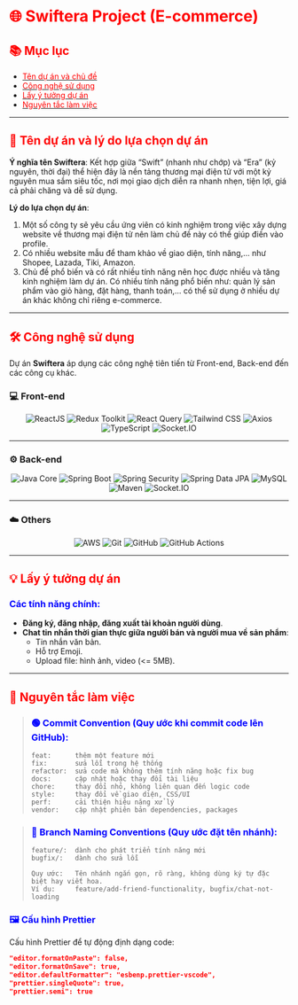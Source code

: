# <span style="color:red;">🌐 Swiftera Project (E-commerce)</span>

## <span style="color:red;">📚 Mục lục</span>
- [<span style="color:red;">Tên dự án và chủ đề</span>](#tên-dự-án-và-chủ-đề)
- [<span style="color:red;">Công nghệ sử dụng</span>](#công-nghệ-sử-dụng)
- [<span style="color:red;">Lấy ý tưởng dự án</span>](#lấy-ý-tưởng-dự-án)
- [<span style="color:red;">Nguyên tắc làm việc</span>](#nguyên-tắc-làm-việc)

---

## <span id="tên-dự-án-và-chủ-đề" style="color:red;">🚀 Tên dự án và lý do lựa chọn dự án</span>
**Ý nghĩa tên Swiftera**: Kết hợp giữa “Swift” (nhanh như chớp) và “Era” (kỷ nguyên, thời đại) thể hiện đây là nền tảng thương mại điện tử với một kỷ nguyên mua sắm siêu tốc, nơi mọi giao dịch diễn ra nhanh nhẹn, tiện lợi, giá cả phải chăng và dễ sử dụng.

**Lý do lựa chọn dự án**:  
1. Một số công ty sẽ yêu cầu ứng viên có kinh nghiệm trong việc xây dựng website về thương mại điện tử nên làm chủ đề này có thể giúp điền vào profile.  
2. Có nhiều website mẫu để tham khảo về giao diện, tính năng,... như Shopee, Lazada, Tiki, Amazon.  
3. Chủ đề phổ biến và có rất nhiều tính năng nên học được nhiều và tăng kinh nghiệm làm dự án. Có nhiều tính năng phổ biến như: quản lý sản phẩm vào giỏ hàng, đặt hàng, thanh toán,... có thể sử dụng ở nhiều dự án khác không chỉ riêng e-commerce.

---

## <span id="công-nghệ-sử-dụng" style="color:red;">🛠️ Công nghệ sử dụng</span>

Dự án **Swiftera** áp dụng các công nghệ tiên tiến từ Front-end, Back-end đến các công cụ khác.

### 💻 **Front-end**
<p align="center">
  <img src="https://img.shields.io/badge/-ReactJS-000?style=for-the-badge&logo=react" alt="ReactJS" />
  <img src="https://img.shields.io/badge/-Redux_Toolkit-000?style=for-the-badge&logo=redux&logoColor=9370DB" alt="Redux Toolkit" />
  <img src="https://img.shields.io/badge/-React_Query-000?style=for-the-badge&logo=reactquery" alt="React Query" />
  <img src="https://img.shields.io/badge/-Tailwind_CSS-000?style=for-the-badge&logo=tailwindcss" alt="Tailwind CSS" />
  <img src="https://img.shields.io/badge/-Axios-000?style=for-the-badge&logo=axios" alt="Axios" />
  <img src="https://img.shields.io/badge/-TypeScript-000?style=for-the-badge&logo=typescript" alt="TypeScript" />
  <img src="https://img.shields.io/badge/-Socket.IO-000?style=for-the-badge&logo=socket.io" alt="Socket.IO" />
</p>

---

### ⚙️ **Back-end**
<p align="center">
  <img src="https://img.shields.io/badge/-Java_Core_21-000?style=for-the-badge&logo=openjdk" alt="Java Core" />
  <img src="https://img.shields.io/badge/-Spring_Boot_3-000?style=for-the-badge&logo=springboot" alt="Spring Boot" />
  <img src="https://img.shields.io/badge/-Spring_Security-000?style=for-the-badge&logo=springsecurity" alt="Spring Security" />
  <img src="https://img.shields.io/badge/-Spring_Data_JPA-000?style=for-the-badge&logo=spring" alt="Spring Data JPA" />
  <img src="https://img.shields.io/badge/-MySQL-000?style=for-the-badge&logo=mysql" alt="MySQL" />
  <img src="https://img.shields.io/badge/-Maven-000?style=for-the-badge&logo=apachemaven" alt="Maven" />
  <img src="https://img.shields.io/badge/-Socket.IO-000?style=for-the-badge&logo=socket.io" alt="Socket.IO" />
</p>

---

### ☁️ **Others**
<p align="center">
  <img src="https://img.shields.io/badge/-AWS_(EC2_RDS_S3)-000?style=for-the-badge&logo=amazonaws" alt="AWS" />
  <img src="https://img.shields.io/badge/-Git-000?style=for-the-badge&logo=git" alt="Git" />
  <img src="https://img.shields.io/badge/-GitHub-000?style=for-the-badge&logo=github" alt="GitHub" />
  <img src="https://img.shields.io/badge/-GitHub_Actions-000?style=for-the-badge&logo=githubactions" alt="GitHub Actions" />
</p>

---

## <span id="lấy-ý-tưởng-dự-án" style="color:red;">💡 Lấy ý tưởng dự án</span>
### <span style="color:blue;">Các tính năng chính:</span>
- **Đăng ký, đăng nhập, đăng xuất tài khoản người dùng**.
- **Chat tin nhắn thời gian thực giữa người bán và người mua về sản phẩm**:
  - Tin nhắn văn bản.
  - Hỗ trợ Emoji.
  - Upload file: hình ảnh, video (<= 5MB).

---

## <span id="nguyên-tắc-làm-việc" style="color:red;">📏 Nguyên tắc làm việc</span>

> ### <span style="color:blue;">🟢 Commit Convention (Quy ước khi commit code lên GitHub):</span>
> ```
> feat:      thêm một feature mới
> fix:       sửa lỗi trong hệ thống
> refactor:  sửa code mà không thêm tính năng hoặc fix bug
> docs:      cập nhật hoặc thay đổi tài liệu
> chore:     thay đổi nhỏ, không liên quan đến logic code
> style:     thay đổi về giao diện, CSS/UI
> perf:      cải thiện hiệu năng xử lý
> vendor:    cập nhật phiên bản dependencies, packages
> ```

> ### <span style="color:blue;">🔵 Branch Naming Conventions (Quy ước đặt tên nhánh):</span>
> ```
> feature/:  dành cho phát triển tính năng mới
> bugfix/:   dành cho sửa lỗi
> 
> Quy ước:   Tên nhánh ngắn gọn, rõ ràng, không dùng ký tự đặc biệt hay viết hoa.
> Ví dụ:     feature/add-friend-functionality, bugfix/chat-not-loading
> ```

### <span style="color:blue;">🖼️ Cấu hình Prettier</span>
Cấu hình Prettier để tự động định dạng code:
```json
"editor.formatOnPaste": false,
"editor.formatOnSave": true,
"editor.defaultFormatter": "esbenp.prettier-vscode",
"prettier.singleQuote": true,
"prettier.semi": true
